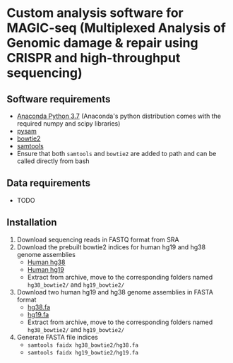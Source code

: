Custom analysis software for MAGIC-seq (Multiplexed Analysis of Genomic damage & repair using CRISPR and high-throughput sequencing)
====

## Software requirements
- [Anaconda Python 3.7](https://www.anaconda.com/distribution/) (Anaconda's python distribution comes with the required numpy and scipy libraries)
- [pysam](https://pysam.readthedocs.io/en/latest/installation.html)
- [bowtie2](http://bowtie-bio.sourceforge.net/bowtie2/index.shtml)
- [samtools](http://www.htslib.org/download/)
- Ensure that both `samtools` and `bowtie2` are added to path and can be called directly from bash

## Data requirements
- TODO

## Installation
1. Download sequencing reads in FASTQ format from SRA
2. Download the prebuilt bowtie2 indices for human hg19 and hg38 genome assemblies
    - [Human hg38](https://genome-idx.s3.amazonaws.com/bt/GRCh38_noalt_as.zip)
    - [Human hg19](https://genome-idx.s3.amazonaws.com/bt/hg19.zip)
    - Extract from archive, move to the corresponding folders named `hg38_bowtie2/` and `hg19_bowtie2/`
3. Download two human hg19 and hg38 genome assemblies in FASTA format
    - [hg38.fa](https://hgdownload.cse.ucsc.edu/goldenpath/hg38/bigZips/hg38.fa.gz)
    - [hg19.fa](http://hgdownload.cse.ucsc.edu/goldenPath/hg19/bigZips/hg19.fa.gz)
    - Extract from archive, move to the corresponding folders named `hg38_bowtie2/` and `hg19_bowtie2/`
4. Generate FASTA file indices
    - `samtools faidx hg38_bowtie2/hg38.fa`
    - `samtools faidx hg19_bowtie2/hg19.fa`
